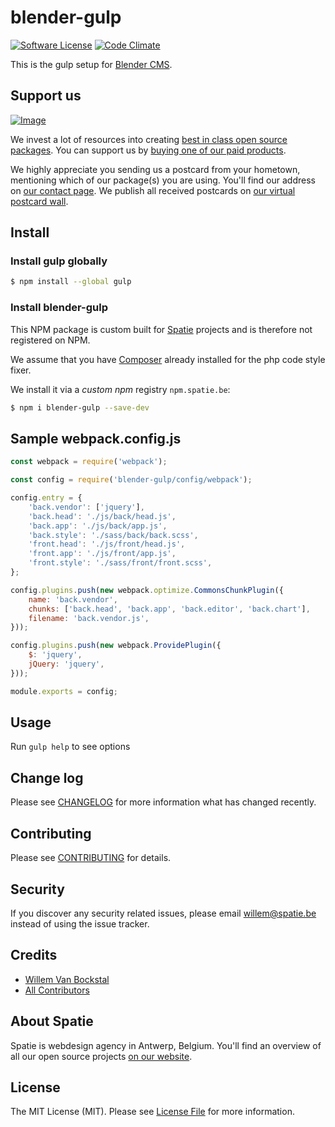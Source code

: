 # blender-gulp

[![Software License](https://img.shields.io/badge/license-MIT-brightgreen.svg?style=flat-square)](LICENSE.md)
[![Code Climate](https://img.shields.io/codeclimate/github/spatie-custom/blender-gulp.svg?style=flat-square)](https://img.shields.io/codeclimate/github/spatie-custom/blender-gulp.svg)

This is the gulp setup for [Blender CMS](https://github.com/spatie-custom/blender).

## Support us

[![Image](https://github-ads.s3.eu-central-1.amazonaws.com/blender-gulp.jpg)](https://spatie.be/github-ad-click/blender-gulp)

We invest a lot of resources into creating [best in class open source packages](https://spatie.be/open-source). You can support us by [buying one of our paid products](https://spatie.be/open-source/support-us).

We highly appreciate you sending us a postcard from your hometown, mentioning which of our package(s) you are using. You'll find our address on [our contact page](https://spatie.be/about-us). We publish all received postcards on [our virtual postcard wall](https://spatie.be/open-source/postcards).

## Install
### Install gulp globally

``` bash
$ npm install --global gulp
```

### Install blender-gulp

This NPM package is custom built for [Spatie](https://spatie.be) projects and is therefore not registered on NPM.

We assume that you have [Composer](https://getcomposer.org) already installed for the php code style fixer.

We install it via a *custom npm* registry `npm.spatie.be`:
``` bash
$ npm i blender-gulp --save-dev
```

## Sample webpack.config.js

``` js
const webpack = require('webpack');

const config = require('blender-gulp/config/webpack');

config.entry = {
    'back.vendor': ['jquery'],
    'back.head': './js/back/head.js',
    'back.app': './js/back/app.js',
    'back.style': './sass/back/back.scss',
    'front.head': './js/front/head.js',
    'front.app': './js/front/app.js',
    'front.style': './sass/front/front.scss',
};

config.plugins.push(new webpack.optimize.CommonsChunkPlugin({
    name: 'back.vendor',
    chunks: ['back.head', 'back.app', 'back.editor', 'back.chart'],
    filename: 'back.vendor.js',
}));

config.plugins.push(new webpack.ProvidePlugin({
    $: 'jquery',
    jQuery: 'jquery',
}));

module.exports = config;
```

## Usage

Run `gulp help` to see options

## Change log

Please see [CHANGELOG](CHANGELOG.md) for more information what has changed recently.

## Contributing

Please see [CONTRIBUTING](CONTRIBUTING.md) for details.

## Security

If you discover any security related issues, please email willem@spatie.be instead of using the issue tracker.

## Credits

- [Willem Van Bockstal](https://github.com/willemvb)
- [All Contributors](../../contributors)

## About Spatie

Spatie is webdesign agency in Antwerp, Belgium. You'll find an overview of all our open source projects [on our website](https://spatie.be/opensource).

## License

The MIT License (MIT). Please see [License File](LICENSE.md) for more information.
